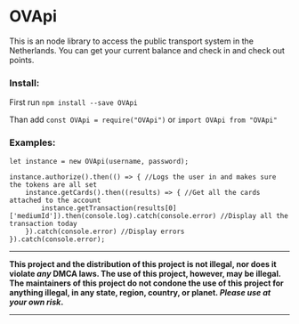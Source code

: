 # OVApi

This is an node library to access the public transport system in the Netherlands. 
You can get your current balance and check in and check out points.

### Install:
First run ```npm install --save OVApi```

Than add ```const OVApi = require("OVApi")``` or ```import OVApi from "OVApi"``` 

### Examples:
```
let instance = new OVApi(username, password);

instance.authorize().then(() => { //Logs the user in and makes sure the tokens are all set
	instance.getCards().then((results) => { //Get all the cards attached to the account
		instance.getTransaction(results[0]['mediumId']).then(console.log).catch(console.error) //Display all the transaction today
	}).catch(console.error) //Display errors
}).catch(console.error);
```

--------------------------------------------------------------------------------

**This project and the distribution of this project is not illegal, nor does it violate _any_ DMCA laws. 
The use of this project, however, may be illegal. 
The maintainers of this project do not condone the use of this project for anything illegal, in any state, region, country, or planet. 
_Please use at your own risk_.**

--------------------------------------------------------------------------------

